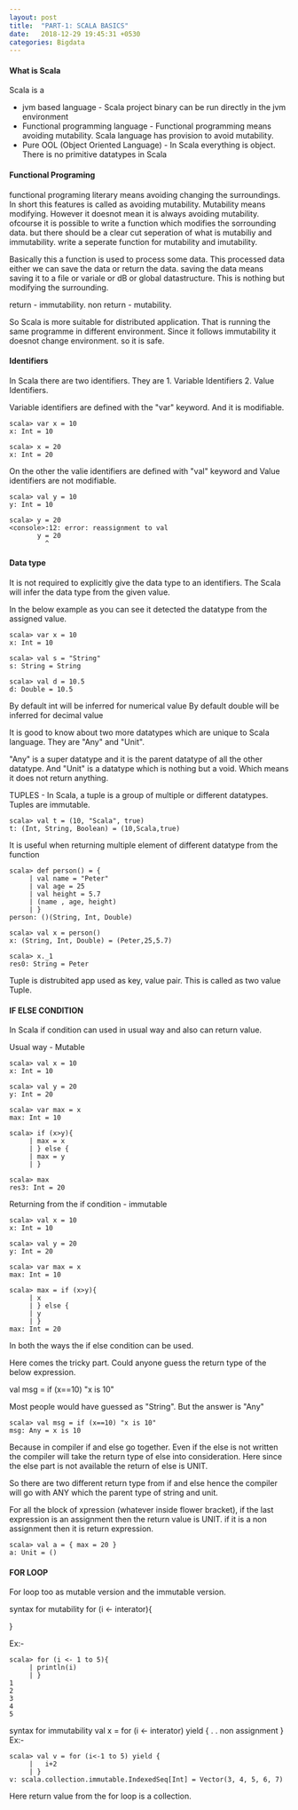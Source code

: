 ```yaml
---
layout: post
title:  "PART-1: SCALA BASICS"
date:   2018-12-29 19:45:31 +0530
categories: Bigdata
---
```


#### What is Scala
Scala is a 
- jvm based language - Scala project binary can be run directly in the jvm environment
- Functional programming language - Functional programming means avoiding mutability. Scala 	language has provision to avoid mutability.
- Pure OOL (Object Oriented Language) - In Scala everything is object. There is no primitive datatypes in Scala

#### Functional Programing

functional programing literary means avoiding changing the surroundings.
In short this features is called as avoiding mutability.
Mutability means modifying.
However it doesnot mean it is always avoiding mutability. ofcourse it is possible to write a function 
which modifies the sorrounding data. but there should be a clear cut seperation of what is mutabiliy and immutability.
write a seperate function for mutability and imutability.

Basically this a function is used to process some data. This processed data either we can save
the data or return the data.
saving the data means saving it to a file or variale or dB or global datastructure. This is nothing but modifying 
the surrounding.

return - immutability.
non return - mutability.

So Scala is more suitable for distributed application. That is running the same programme in different environment. Since it follows immutability it doesnot change environment. so it is safe.

#### Identifiers

In Scala there are two identifiers. 
They are 
	1. Variable Identifiers
	2. Value Identifiers. 
	
Variable identifiers are defined with the "var" keyword. And it is modifiable.
```
scala> var x = 10
x: Int = 10

scala> x = 20
x: Int = 20

```
On the other the valie identifiers are defined with "val" keyword and 
Value identifiers are not modifiable. 

```
scala> val y = 10
y: Int = 10

scala> y = 20
<console>:12: error: reassignment to val
       y = 20
         ^
```

#### Data type

It is not required to explicitly give the data type to an identifiers. The Scala will infer the data type
from the given value.

In the below example as you can see it detected the datatype from the assigned value.

```
scala> var x = 10
x: Int = 10

scala> val s = "String"
s: String = String

scala> val d = 10.5
d: Double = 10.5

```
By default int will be inferred for numerical value
By default double will be inferred for decimal value

It is good to know about two more datatypes which are unique to Scala language.
They are "Any" and "Unit".

"Any" is a super datatype and it is the parent datatype of all the other datatype.
And "Unit" is a datatype which is nothing but a void. Which means it does not return anything.

TUPLES - In Scala, a tuple is a group of multiple or different datatypes. Tuples are immutable.

```
scala> val t = (10, "Scala", true)
t: (Int, String, Boolean) = (10,Scala,true)
```

It is useful when returning multiple element of different datatype from the function
```
scala> def person() = {
     | val name = "Peter"
     | val age = 25
     | val height = 5.7
     | (name , age, height)
     | }
person: ()(String, Int, Double)

scala> val x = person()
x: (String, Int, Double) = (Peter,25,5.7)

scala> x._1
res0: String = Peter

```

Tuple is distrubited app used as key, value pair. This is called as two value Tuple.


#### IF ELSE CONDITION

In Scala if condition can used in usual way and also can return value.

Usual way - Mutable
```
scala> val x = 10
x: Int = 10

scala> val y = 20
y: Int = 20

scala> var max = x
max: Int = 10

scala> if (x>y){
     | max = x
     | } else {
     | max = y
     | }

scala> max
res3: Int = 20

```

Returning from the if condition - immutable

```
scala> val x = 10
x: Int = 10

scala> val y = 20
y: Int = 20

scala> var max = x
max: Int = 10

scala> max = if (x>y){
     | x
     | } else {
     | y
     | }
max: Int = 20

```

In both the ways the if else condition can be used.

Here comes the tricky part. Could anyone guess the return type of the below expression.

val msg = if (x==10) "x is 10"

Most people would have guessed as "String". But the answer is "Any"

```
scala> val msg = if (x==10) "x is 10"
msg: Any = x is 10
```
Because in compiler if and else go together. 
Even if the else is not written the compiler will take the return type of else into consideration.
Here since the else part is not available the return of else is UNIT.

So there are two different return type from if and else hence the compiler will go with ANY which the parent type of
string and unit.

For all the block of xpression (whatever inside flower bracket), if the last expression is an assignment 
then the return value is UNIT.
if it is a non assignment then it is return expression.

```
scala> val a = { max = 20 }
a: Unit = ()

```

#### FOR LOOP 

For loop too as mutable version and the immutable version.

syntax for mutability
for (i <- interator){

}

Ex:- 
```
scala> for (i <- 1 to 5){
     | println(i)
     | }
1
2
3
4
5

```
syntax for immutability
val x = for (i <- interator) yield {
.
.
non assignment
}
Ex:-
```
scala> val v = for (i<-1 to 5) yield {
     |   i+2
     | }
v: scala.collection.immutable.IndexedSeq[Int] = Vector(3, 4, 5, 6, 7)

```
Here return value from the for loop is a collection.





